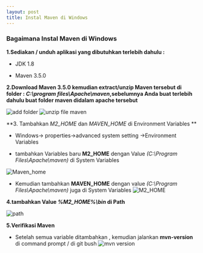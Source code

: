 ```yaml
---
layout: post
title: Instal Maven di Windows
---
```


### Bagaimana Instal Maven di Windows
**1.Sediakan / unduh aplikasi yang dibutuhkan terlebih dahulu :**

* JDK 1.8

* Maven 3.5.0

**2.Download Maven 3.5.0 kemudian extract/unzip Maven tersebut di folder : *C:\program files\Apache\maven*,sebelumnya Anda buat terlebih 
dahulu buat folder maven didalam apache tersebut**

![add folder](http://res.cloudinary.com/deshqivuj/image/upload/v1493634481/maven-eclipse/2017-05-01_17-17-32.png)
![unzip file maven](http://res.cloudinary.com/deshqivuj/image/upload/v1493634491/maven-eclipse/2017-05-01_17-17-59.png)

**3. Tambahkan *M2_HOME* dan *MAVEN_HOME* di Environment Variables **

  * Windows-> properties->advanced system setting ->Environment Variables 
  
  * tambahkan Variables baru **M2_HOME** dengan Value *(C:\Program Files\Apache\maven)* di System Variables
  
  ![Maven_home](http://res.cloudinary.com/deshqivuj/image/upload/v1493635257/maven-eclipse/2017-05-01_17-35-01.png)
  
  * Kemudian tambahkan **MAVEN_HOME** dengan value *(C:\Program Files\Apache\maven)* juga di System Variables
  ![M2_HOME](http://res.cloudinary.com/deshqivuj/image/upload/v1493635254/maven-eclipse/2017-05-01_17-33-05.png)
 
**4.tambahkan Value *%M2_HOME%\bin* di Path**

![path](http://res.cloudinary.com/deshqivuj/image/upload/v1493635259/maven-eclipse/2017-05-01_17-37-21.png)

**5.Verifikasi Maven**

  * Setelah semua variable ditambahkan , kemudian jalankan **mvn-version** di command prompt / di git bush
![mvn version](http://res.cloudinary.com/deshqivuj/image/upload/v1493636465/maven-eclipse/2017-05-01_17-59-03.png)
